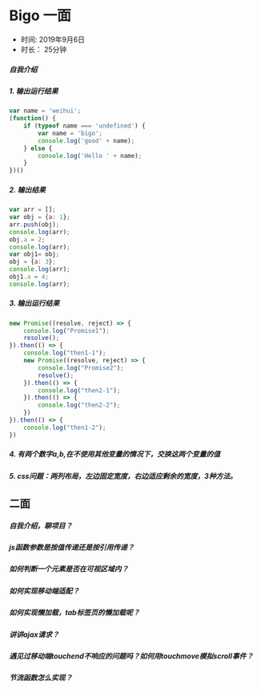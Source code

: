 # Bigo 一面
+ 时间: 2019年9月6日
+ 时长： 25分钟

##### 自我介绍


##### 1. 输出运行结果
```javascript
var name = 'weihui';
(function() {
    if (typeof name === 'undefined') {
        var name = 'bigo';
        console.log('good' + name);
    } else {
        console.log('Hello ' + name);
    }
})()
```

##### 2. 输出结果
```javascript
var arr = [];
var obj = {a: 1};
arr.push(obj);
console.log(arr);
obj.a = 2;
console.log(arr);
var obj1= obj;
obj = {a: 3};
console.log(arr);
obj1.a = 4;
console.log(arr);
```

##### 3. 输出运行结果
```javascript
new Promise((resolve, reject) => {
    console.log("Promise1");
    resolve();
}).then(() => {
    console.log("then1-1");
    new Promise((resolve, reject) => {
        console.log("Promise2");
        resolve();
    }).then(() => {
        console.log("then2-1");
    }).then(() => {
        console.log("then2-2");
    })
}).then(() => {
    console.log("then1-2");
})
```

##### 4. 有两个数字a,b,在不使用其他变量的情况下，交换这两个变量的值

##### 5. css问题：两列布局，左边固定宽度，右边适应剩余的宽度，3种方法。


## 二面

##### 自我介绍，聊项目？

##### js函数参数是按值传递还是按引用传递？

##### 如何判断一个元素是否在可视区域内？

##### 如何实现移动端适配？

##### 如何实现懒加载，tab标签页的懒加载呢？

##### 讲讲ajax请求？

##### 遇见过移动端touchend不响应的问题吗？如何用touchmove模拟scroll事件？

##### 节流函数怎么实现？
